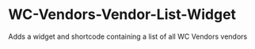 # WC-Vendors-Vendor-List-Widget
Adds a widget and shortcode containing a list of all WC Vendors vendors
